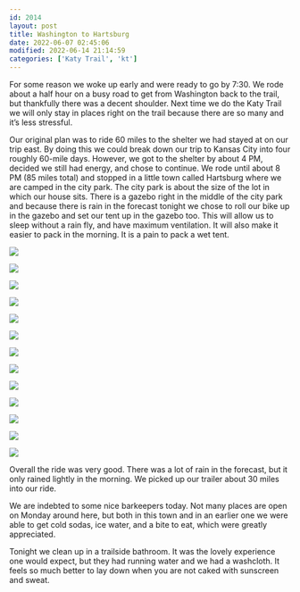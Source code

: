 ```yaml
---
id: 2014
layout: post
title: Washington to Hartsburg
date: 2022-06-07 02:45:06
modified: 2022-06-14 21:14:59
categories: ['Katy Trail', 'kt']
---
```



For some reason we woke up early and were ready to go by 7:30. We rode about a half hour on a busy road to get from Washington back to the trail, but thankfully there was a decent shoulder. Next time we do the Katy Trail we will only stay in places right on the trail because there are so many and it’s less stressful.




Our original plan was to ride 60 miles to the shelter we had stayed at on our trip east. By doing this we could break down our trip to Kansas City into four roughly 60-mile days. However, we got to the shelter by about 4 PM, decided we still had energy, and chose to continue. We rode until about 8 PM (85 miles total) and stopped in a little town called Hartsburg where we are camped in the city park. The city park is about the size of the lot in which our house sits. There is a gazebo right in the middle of the city park and because there is rain in the forecast tonight we chose to roll our bike up in the gazebo and set our tent up in the gazebo too. This will allow us to sleep without a rain fly, and have maximum ventilation. It will also make it easier to pack in the morning. It is a pain to pack a wet tent.





![](https://rode.whitings.org/wp-content/uploads/2022/06/img_0326.jpg)


![](https://rode.whitings.org/wp-content/uploads/2022/06/wp-1654616658189-scaled.jpg)


![](https://rode.whitings.org/wp-content/uploads/2022/06/wp-1654616658223-scaled.jpg)


![](https://rode.whitings.org/wp-content/uploads/2022/06/wp-1654616658206-scaled.jpg)


![](https://rode.whitings.org/wp-content/uploads/2022/06/wp-1654616658311-scaled.jpg)


![](https://rode.whitings.org/wp-content/uploads/2022/06/wp-1654616658157-scaled.jpg)


![](https://rode.whitings.org/wp-content/uploads/2022/06/wp-1654616658291-scaled.jpg)


![](https://rode.whitings.org/wp-content/uploads/2022/06/wp-1654616658241-scaled.jpg)


![](https://rode.whitings.org/wp-content/uploads/2022/06/wp-1654616658352-scaled.jpg)


![](https://rode.whitings.org/wp-content/uploads/2022/06/wp-1654616658267-scaled.jpg)


![](https://rode.whitings.org/wp-content/uploads/2022/06/wp-1654616658328-scaled.jpg)


![](https://rode.whitings.org/wp-content/uploads/2022/06/wp-1654616658397-scaled.jpg)


![](https://rode.whitings.org/wp-content/uploads/2022/06/wp-1654616658375-scaled.jpg)



Overall the ride was very good. There was a lot of rain in the forecast, but it only rained lightly in the morning. We picked up our trailer about 30 miles into our ride. 




We are indebted to some nice barkeepers today. Not many places are open on Monday around here, but both in this town and in an earlier one we were able to get cold sodas, ice water, and a bite to eat, which were greatly appreciated. 




Tonight we clean up in a trailside bathroom. It was the lovely experience one would expect, but they had running water and we had a washcloth. It feels so much better to lay down when you are not caked with sunscreen and sweat.



